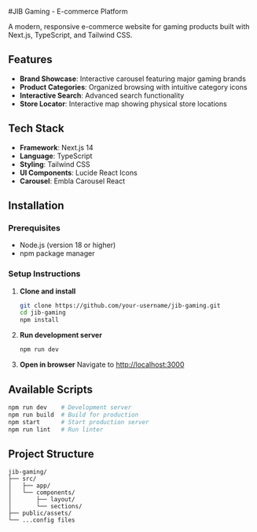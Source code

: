 #JIB Gaming - E-commerce Platform

A modern, responsive e-commerce website for gaming products built with Next.js, TypeScript, and Tailwind CSS.

## Features

- **Brand Showcase**: Interactive carousel featuring major gaming brands
- **Product Categories**: Organized browsing with intuitive category icons
- **Interactive Search**: Advanced search functionality
- **Store Locator**: Interactive map showing physical store locations

## Tech Stack

- **Framework**: Next.js 14
- **Language**: TypeScript
- **Styling**: Tailwind CSS
- **UI Components**: Lucide React Icons
- **Carousel**: Embla Carousel React

## Installation

### Prerequisites

- Node.js (version 18 or higher)
- npm package manager

### Setup Instructions

1. **Clone and install**

   ```bash
   git clone https://github.com/your-username/jib-gaming.git
   cd jib-gaming
   npm install
   ```

2. **Run development server**

   ```bash
   npm run dev
   ```

3. **Open in browser**
   Navigate to [http://localhost:3000](http://localhost:3000)

## Available Scripts

```bash
npm run dev    # Development server
npm run build  # Build for production
npm start      # Start production server
npm run lint   # Run linter
```

## Project Structure

```
jib-gaming/
├── src/
│   ├── app/
│   └── components/
│       ├── layout/
│       └── sections/
├── public/assets/
└── ...config files
```

